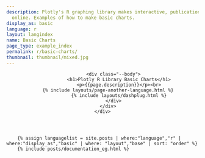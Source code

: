 ```yaml
---
description: Plotly's R graphing library makes interactive, publication-quality graphs
  online. Examples of how to make basic charts.
display_as: basic
language: r
layout: langindex
name: Basic Charts
page_type: example_index
permalink: r/basic-charts/
thumbnail: thumbnail/mixed.jpg
---
```


<header class="--welcome">
	<div class="--welcome-body">
		<!--div.--wrap-inner-->
		<div class="--title">

			<div class="--body">
				<h1>Plotly R Library Basic Charts</h1>
				<p>{{page.description}}</p><br>
        {% include layouts/page-another-language.html %}
				{% include layouts/dashplug.html %}
			</div>
		</div>
	</div>
</header>

		{% assign languagelist = site.posts | where:"language","r" | where:"display_as","basic" | where: "layout","base" | sort: "order" %}
        {% include posts/documentation_eg.html %}
